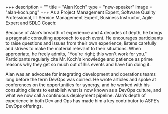 +++
description = ""
title = "Alan Koch"
type = "new-speaker"
image = "alan-koch.png"
+++
As a Project Management Expert, Software Quality Professional, IT Service Management Expert, Business Instructor, Agile Expert and SDLC Coach:

Because of Alan’s breadth of experience and 4 decades of depth, he brings a pragmatic consulting approach to each event. He encourages participants to raise questions and issues from their own experience, listens carefully and strives to make the material relevant to their situations. When appropriate, he freely admits, "You're right; this won't work for you." Participants regularly cite Mr. Koch's knowledge and patience as prime reasons why they get so much out of his events and have fun doing it. 

Alan was an advocate for integrating development and operations teams long before the term DevOps was coined.  He wrote articles and spoke at conferences on the opportunities for synergy, and he worked with his consulting clients to establish what is now known as a DevOps culture, and what we now call a continuous deployment pipeline.  Alan’s depth of experience in both Dev and Ops has made him a key contributor to ASPE’s DevOps offerings.